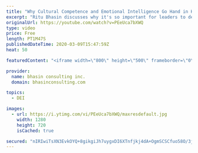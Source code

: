 ```yaml
---
title: "Why Cultural Competence and Emotional Intelligence Go Hand in Hand"
excerpt: "Ritu Bhasin discusses why it's so important for leaders to develop a cultural lens and how this ties back to emotional intelligence.  - - - - -   bhasin consulting inc. (bci) is a world-renowned full-service diversity, equity and inclusion consulting firm dedicated to driving organizational change. We"
originalUrl: https://youtube.com/watch?v=PEeUca7bXWQ
type: video
price: Free
length: PT1M47S
publishedDateTime: 2020-03-09T15:47:59Z
heat: 50

featuredContent: "<iframe width=\"800\" height=\"500\" frameborder=\"0\" src=\"https://www.youtube.com/embed/PEeUca7bXWQ\" allow=\"accelerometer; autoplay; encrypted-media; gyroscope; picture-in-picture\" allowfullscreen></iframe>"

provider:
  name: bhasin consulting inc.
  domain: bhasinconsulting.com

topics:
  - DEI

images:
  - url: https://i.ytimg.com/vi/PEeUca7bXWQ/maxresdefault.jpg
    width: 1280
    height: 720
    isCached: true

secured: "nIRIwiTsXN3EvkOYQ+8gikgiJh7uygxDI6XTnfjkj4dA+OgmSCSCfuo58O/3jsmGiv1oM4WZZSOFfsEQVF6pENX6Ora1UrUKTHFVpY7wtFXc6gCvMUunpShae7c5j4zXl5V2FjCyyMXXJPJqEI5g9nVbODFX38ICwp1z1uQgQ37ukB6FDRF0rlPO5cljszi3u+ezT7IarK5rSw48t1uymmM7VRnRICDpI5rpe+WapAG3P3jogro1PDgd1hotAgXoS4kaptIHgPdj/svqxPGnS2meDp473B4TTbv7QJr+TDfsUVEfMrOPHCtdMZKqgU5zpk7TAmKR7q9DGeNnWvMWQHT2tP7Y4N6sMCnYCuZ5U9WmrHca31AptET5tKgkUIbt4rsF4OhUyHIoOB99uTEd5lIYXalfOJr5SDxib3tfZBY=;0yf5wFvDWchX1T/+XCivkA=="
---
```


